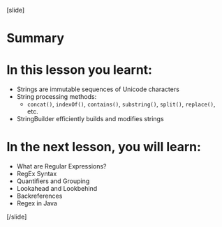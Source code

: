 

[slide]
# Summary


# In this lesson you learnt:

- Strings are immutable sequences of Unicode characters
- String processing methods:
    - `concat()`, `indexOf()`, `contains()`, `substring()`, `split()`, `replace()`, etc.
- StringBuilder efficiently builds and modifies strings




# In the next lesson, you will learn:

- What are Regular Expressions?
- RegEx Syntax 
- Quantifiers and Grouping
- Lookahead and Lookbehind
- Backreferences
- Regex in Java


[/slide]